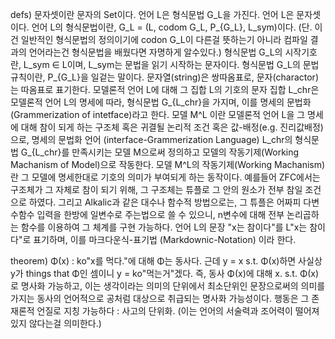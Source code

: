 defs)
문자셋이란 문자의 Set이다.
언어 L은 형식문법 G_L을 가진다.
언어 L은 문자셋이다.
언어 L의 형식문법이란, G_L = (L, codom G_L, P_{G_L}, L_sym)이다. (단. 이건 일반적인 형식문법의 정의이기에 codon G_L이 다른걸 뜻하는기 아니라 컴파일 결과의 언어라는건 형식문법을 배웠다면 자명하게 알수있다.)
형식문법 G_L의 시작기호란, L_sym ∈ L이며, L_sym는 문법을 읽기 시작하는 문자이다.
형식문법 G_L의 문법규칙이란, P_{G_L}을 일겉는 말이다.
문자열(string)은 쌍따옴표로, 문자(charactor)는 따옴표로 표기한다.
모델론적 언어 L에 대해 그 집합 L의 기호의 문자 집합 L_chr은 모델론적 언어 L의 명세에 따라, 형식문법 G_{L_chr}을 가지며, 이를 명세의 문법화 (Grammerization of intetface)라고 한다.
모델 M^L 이란 모델론적 언어 L을 그 명세에 대해 참이 되게 하는 구조체 혹은 귀결될 논리적 조건 혹은 값-배정(e.g. 진리값배정)으로, 명세의 문법화 언어 (interface-Grammerization Language) L_chr의 형식문법 G_{L_chr}를 만족시키는 모델 M으로써 정의하고 모델의 작동기제(Working Machanism of Model)으로 작동한다.
모델 M^L의 작동기제(Working Machanism)란 그 모델에 명세한대로 기호의 의미가 부여되게 하는 동작이다. 예를들어 ZFC에서는 구조체가 그 자체로 참이 되기 위해, 그 구조체는 튜플로 그 안의 원소가 전부 참일 조건으로 하였다. 그리고 Alkalic과 같은 대수나 함수적 방법으로는, 그 튜플은 어짜피 다변수함수 입력을 한방에 일변수로 주는법으로 쓸 수 있으니, n변수에 대해 전부 논리곱하는 함수를 이용하여 그 체계를 구현 가능하다.
언어 L의 문장 "x는 참이다"를 L"x는 참이다"로 표기하며, 이를 마크다운식-표기법 (Markdownic-Notation) 이라 한다.

theorem)
Φ(x) : ko"x를 먹다."에 대해 Φ는 동사다. 근데 y = x s.t. Φ(x)하면 사실상 y가 things that Φ인 셈이니 y = ko"먹는거"겠다.
즉, 동사 Φ(x)에 대해 x. s.t. Φ(x)로 명사화 가능하고, 이는 생각이라는 의미의 단위에서 최소단위인 문장으로써의 의미를 가지는 동사의 언어적으로 공처럼 대상으로 취급되는 명사화 가능성이다.
행동은 그 존재론적 언질로 지칭 가능하다 : 사고의 단위화. (이는 언어의 서술력과 조어력이 떨어져있지 않다는걸 의미한다.)